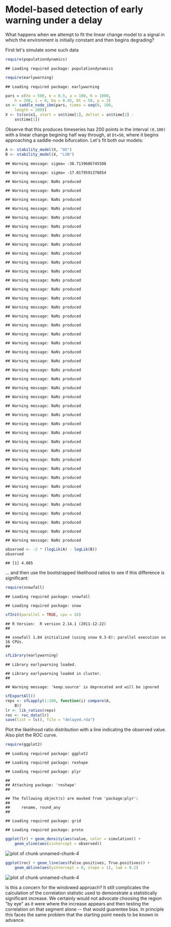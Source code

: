 


# Model-based detection of early warning under a delay

What happens when we attempt to fit the linear change model to a signal in which the environment is initially constant and then begins degrading?

First let's simulate some such data



```r
require(populationdynamics)
```



```
## Loading required package: populationdynamics
```



```r
require(earlywarning)
```



```
## Loading required package: earlywarning
```



```r
pars = c(Xo = 500, e = 0.5, a = 180, K = 1000, 
    h = 200, i = 0, Da = 0.45, Dt = 50, p = 2)
sn <- saddle_node_ibm(pars, times = seq(0, 100, 
    length = 200))
X <- ts(sn$x1, start = sn$time[1], deltat = sn$time[2] - 
    sn$time[1])
```




Observe that this produces timeseries has 200 points in the interval `(0,100)` with a linear change begining half way through, at `Dt=50`, where it begins approaching a saddle-node bifurcation.  Let's fit both our models:



```r
A <- stability_model(X, "OU")
B <- stability_model(X, "LSN")
```



```
## Warning message: sigma= -38.7139686745508
```



```
## Warning message: sigma= -17.0179591378854
```



```
## Warning message: NaNs produced
```



```
## Warning message: NaNs produced
```



```
## Warning message: NaNs produced
```



```
## Warning message: NaNs produced
```



```
## Warning message: NaNs produced
```



```
## Warning message: NaNs produced
```



```
## Warning message: NaNs produced
```



```
## Warning message: NaNs produced
```



```
## Warning message: NaNs produced
```



```
## Warning message: NaNs produced
```



```
## Warning message: NaNs produced
```



```
## Warning message: NaNs produced
```



```
## Warning message: NaNs produced
```



```
## Warning message: NaNs produced
```



```
## Warning message: NaNs produced
```



```
## Warning message: NaNs produced
```



```
## Warning message: NaNs produced
```



```
## Warning message: NaNs produced
```



```
## Warning message: NaNs produced
```



```
## Warning message: NaNs produced
```



```
## Warning message: NaNs produced
```



```
## Warning message: NaNs produced
```



```
## Warning message: NaNs produced
```



```
## Warning message: NaNs produced
```



```
## Warning message: NaNs produced
```



```
## Warning message: NaNs produced
```



```
## Warning message: NaNs produced
```



```
## Warning message: NaNs produced
```



```
## Warning message: NaNs produced
```



```
## Warning message: NaNs produced
```



```
## Warning message: NaNs produced
```



```
## Warning message: NaNs produced
```



```
## Warning message: NaNs produced
```



```
## Warning message: NaNs produced
```



```
## Warning message: NaNs produced
```



```
## Warning message: NaNs produced
```



```
## Warning message: NaNs produced
```



```
## Warning message: NaNs produced
```



```
## Warning message: NaNs produced
```



```
## Warning message: NaNs produced
```



```
## Warning message: NaNs produced
```



```r
observed <- -2 * (logLik(A) - logLik(B))
observed
```



```
## [1] 4.805
```




... and then use the bootstrapped likelihood ratios to see if this difference is significant:



```r
require(snowfall)
```



```
## Loading required package: snowfall
```



```
## Loading required package: snow
```



```r
sfInit(parallel = TRUE, cpu = 16)
```



```
## R Version:  R version 2.14.1 (2011-12-22) 
## 
```



```
## snowfall 1.84 initialized (using snow 0.3-8): parallel execution on 16 CPUs.
## 
```



```r
sfLibrary(earlywarning)
```



```
## Library earlywarning loaded.
```



```
## Library earlywarning loaded in cluster.
## 
```



```
## Warning message: 'keep.source' is deprecated and will be ignored
```



```r
sfExportAll()
reps <- sfLapply(1:100, function(i) compare(A, 
    B))
lr <- lik_ratios(reps)
roc <- roc_data(lr)
save(list = ls(), file = "delayed.rda")
```




Plot the likelihood ratio distribution with a line indicating the observed value.  Also plot the ROC curve.  



```r
require(ggplot2)
```



```
## Loading required package: ggplot2
```



```
## Loading required package: reshape
```



```
## Loading required package: plyr
```



```
## 
## Attaching package: 'reshape'
## 
```



```
## The following object(s) are masked from 'package:plyr':
## 
##     rename, round_any
## 
```



```
## Loading required package: grid
```



```
## Loading required package: proto
```



```r
ggplot(lr) + geom_density(aes(value, color = simulation)) + 
    geom_vline(aes(xintercept = observed))
```

![plot of chunk unnamed-chunk-4](http://farm8.staticflickr.com/7214/7160815820_7d69dd9628_o.png) 

```r
ggplot(roc) + geom_line(aes(False.positives, True.positives)) + 
    geom_abline(aes(yintercept = 0, slope = 1), lwd = 0.2)
```

![plot of chunk unnamed-chunk-4](http://farm8.staticflickr.com/7094/7160816212_cbf590f5d4_o.png) 



Is this a concern for the windowed approach?  It still complicates the calculation of the correlation statistic used to demonstrate a statistically significant increase.  We certainly would not advocate choosing the region "by eye" as it were where the increase appears and then testing the correlation on that segment alone -- that would guarentee bias.  In principle this faces the same problem that the starting point needs to be known in advance.  
